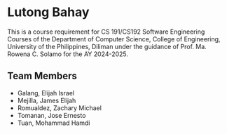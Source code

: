 # Lutong Bahay
This is a course requirement for CS 191/CS192 Software Engineering Courses of the Department of Computer Science, College of Engineering, University of the Philippines, Diliman under the guidance of Prof. Ma. Rowena C. Solamo for the AY 2024-2025.

## Team Members
- Galang, Elijah Israel
- Mejilla, James Elijah
- Romualdez, Zachary Michael
- Tomanan, Jose Ernesto
- Tuan, Mohammad Hamdi
